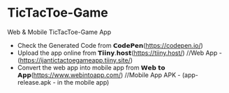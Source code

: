 # TicTacToe-Game
Web & Mobile TicTacToe-Game App

* Check the Generated Code from 𝗖𝗼𝗱𝗲𝗣𝗲𝗻(https://codepen.io/)
* Upload the app online from 𝗧𝗶𝗶𝗻𝘆.𝗵𝗼𝘀𝘁(https://tiiny.host/)
  //Web App - (https://ijantictactoegameapp.tiiny.site/)
* Convert the web app into mobile app from 𝗪𝗲𝗯 𝘁𝗼 𝗔𝗽𝗽(https://www.webintoapp.com/)
  //Mobile App APK - (app-release.apk - in the mobile app)
